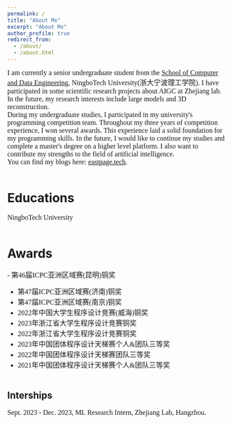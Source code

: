 ```yaml
---
permalink: /
title: "About Me"
excerpt: "About Me"
author_profile: true
redirect_from: 
  - /about/
  - /about.html
---
```

<font face=consolas size=3>I am currently a senior undergraduate student from the [School of Computer and Data Engineering](https://sjxy.nbt.edu.cn/), NingboTech University(浙大宁波理工学院). I have participated in some scientific research projects about AIGC at Zhejiang lab. In the future, my research interests include large models and 3D reconstruction.<br />
During my undergraduate studies, I participated in my university's programming competition team. Throughout my three years of competition experience, I won several awards. This experience laid a solid foundation for my programming skills. In the future, I would like to continue my studies and complete a master's degree on a higher level platform. I also want to contribute my strengths to the field of artificial intelligence.<br />
You can find my blogs here: [eastpage.tech](https://eastpage.tech).</font> <br /> <br />

Educations
======
<font face=consolas size=3>NingboTech University</font>
<br /><br />

Awards
======
<font face=consolas size=3> - 第46届ICPC亚洲区域赛(昆明)铜奖<br />
- 第47届ICPC亚洲区域赛(济南)铜奖<br />
- 第47届ICPC亚洲区域赛(南京)铜奖<br />
- 2022年中国大学生程序设计竞赛(威海)铜奖<br />
- 2023年浙江省大学生程序设计竞赛铜奖<br />
- 2022年浙江省大学生程序设计竞赛铜奖<br />
- 2023年中国团体程序设计天梯赛个人&团队三等奖<br />
- 2022年中国团体程序设计天梯赛团队三等奖<br />
- 2021年中国团体程序设计天梯赛个人&团队三等奖</font>
<br /><br />

Interships
------
<font face=consolas size=3>Sept. 2023 - Dec. 2023, ML Research Intern, Zhejiang Lab, Hangzhou.</font>



